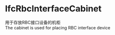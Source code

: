IfcRbcInterfaceCabinet
======================
用于存放RBC接口设备的机柜  
The cabinet is used for placing RBC interface device


